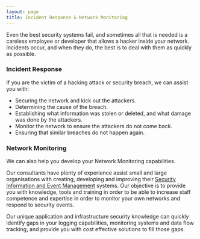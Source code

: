 ```yaml
---
layout: page
title: Incident Response & Network Monitoring
---
```


Even the best security systems fail, and sometimes all that is needed is a careless employee or developer that allows a hacker inside your network. Incidents occur, and when they do, the best is to deal with them as quickly as possible.

### Incident Response
If you are the victim of a hacking attack or security breach, we can assist you with:

- Securing the network and kick out the attackers.
- Determining the cause of the breach.
- Establishing what information was stolen or deleted, and what damage was done by the attackers.
- Monitor the network to ensure the attackers do not come back.
- Ensuring that similar breaches do not happen again.


### Network Monitoring
We can also help you develop your Network Monitoring capabilities.

Our consultants have plenty of experience assist small and large organisations with creating, developing and improving their [Security Information and Event Management][siem] systems. Our objective is to provide you with knowledge, tools and training in order to be able to increase staff competence and expertise in order to monitor your own networks and respond to security events.

Our unique application and infrastructure security knowledge can quickly identify gaps in your logging capabilities, monitoring systems and data flow tracking, and provide you with cost effective solutions to fill those gaps.

[siem]: https://en.wikipedia.org/wiki/Security_information_and_event_management